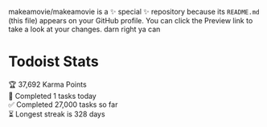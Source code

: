 makeamovie/makeamovie is a ✨ special ✨ repository because its `README.md` (this file) appears on your GitHub profile.
You can click the Preview link to take a look at your changes. darn right ya can

# Todoist Stats

<!-- TODO-IST:START -->
🏆  37,692 Karma Points           
🌸  Completed 1 tasks today           
✅  Completed 27,000 tasks so far           
⏳  Longest streak is 328 days
<!-- TODO-IST:END -->